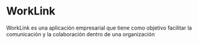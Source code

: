 # WorkLink
WorkLink es una aplicación empresarial que tiene como objetivo facilitar la comunicación y la colaboración dentro de una organización
